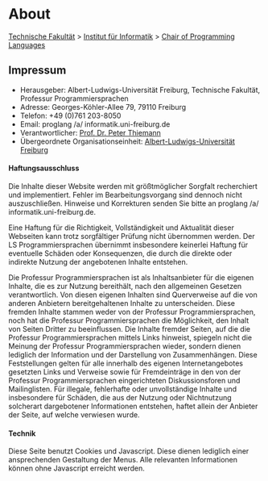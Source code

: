 # About

[Technische Fakultät](https://www.tf.uni-freiburg.de) > 
[Institut für Informatik](https://www.informatik.uni-freiburg.de) > [Chair of Programming Languages](/)

## Impressum

- Herausgeber: Albert-Ludwigs-Universität Freiburg, Technische Fakultät, Professur Programmiersprachen
- Adresse: Georges-Köhler-Allee 79, 79110 Freiburg
- Telefon: +49 (0)761 203-8050
- Email: proglang /a/ informatik.uni-freiburg.de
- Verantwortlicher: [Prof. Dr. Peter Thiemann](team/thiemann.md)
- Übergeordnete Organisationseinheit: [Albert-Ludwigs-Universität Freiburg](https://uni-freiburg.de)

#### Haftungsausschluss
Die Inhalte dieser Website werden mit größtmöglicher Sorgfalt recherchiert und implementiert. Fehler im Bearbeitungsvorgang sind dennoch nicht auszuschließen. Hinweise und Korrekturen senden Sie bitte an proglang /a/ informatik.uni-freiburg.de.

Eine Haftung für die Richtigkeit, Vollständigkeit und Aktualität dieser Webseiten kann trotz sorgfältiger Prüfung nicht übernommen werden. Der LS Programmiersprachen übernimmt insbesondere keinerlei Haftung für eventuelle Schäden oder Konsequenzen, die durch die direkte oder indirekte Nutzung der angebotenen Inhalte entstehen.

Die Professur Programmiersprachen ist als Inhaltsanbieter für die eigenen Inhalte, die es zur Nutzung bereithält, nach den allgemeinen Gesetzen verantwortlich. Von diesen eigenen Inhalten sind Querverweise auf die von anderen Anbietern bereitgehaltenen Inhalte zu unterscheiden. Diese fremden Inhalte stammen weder von der Professur Programmiersprachen, noch hat die Professur Programmiersprachen die Möglichkeit, den Inhalt von Seiten Dritter zu beeinflussen. Die Inhalte fremder Seiten, auf die die Professur Programmiersprachen mittels Links hinweist, spiegeln nicht die Meinung der Professur Programmiersprachen wieder, sondern dienen lediglich der Information und der Darstellung von Zusammenhängen. Diese Feststellungen gelten für alle innerhalb des eigenen Internetangebotes gesetzten Links und Verweise sowie für Fremdeinträge in den von der Professur Programmiersprachen eingerichteten Diskussionsforen und Mailinglisten. Für illegale, fehlerhafte oder unvollständige Inhalte und insbesondere für Schäden, die aus der Nutzung oder Nichtnutzung solcherart dargebotener Informationen entstehen, haftet allein der Anbieter der Seite, auf welche verwiesen wurde.

#### Technik

Diese Seite benutzt Cookies und Javascript. Diese dienen lediglich einer ansprechenden Gestaltung der Menus. Alle relevanten Informationen können ohne Javascript erreicht werden.